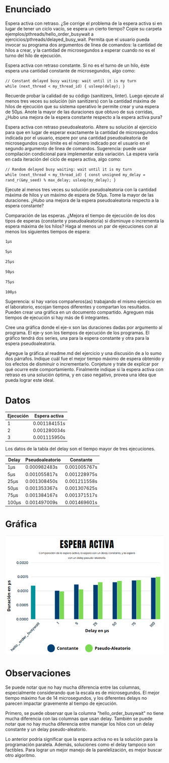 # Enunciado

Espera activa con retraso. ¿Se corrige el problema de la espera activa si en lugar de tener un ciclo vacío, se espera un cierto tiempo? Copie su carpeta ejemplos/pthreads/hello_order_busywait a ejercicios/pthreads/delayed_busy_wait. Permita que el usuario pueda invocar su programa dos argumentos de línea de comandos: la cantidad de hilos a crear, y la cantidad de microsegundos a esperar cuando no es el turno del hilo de ejecución.

Espera activa con retraso constante. Si no es el turno de un hilo, éste espera una cantidad constante de microsegundos, algo como:

`// Constant delayed busy waiting: wait until it is my turn`<br>
`while (next_thread < my_thread_id) {
  usleep(delay);
}`

Recuerde probar la calidad de su código (sanitizers, linter). Luego ejecute al menos tres veces su solución (sin sanitizers) con la cantidad máxima de hilos de ejecución que su sistema operativo le permite crear y una espera de 50µs. Anote la mayor de las duraciones que obtuvo de sus corridas, ¿Hubo una mejora de la espera constante respecto a la espera activa pura?

Espera activa con retraso pseudoaleatorio. Altere su solución al ejercicio para que en lugar de esperar exactamente la cantidad de microsegundos indicada por el usuario, espere por una cantidad pseudoaleatoria de microsegundos cuyo límite es el número indicado por el usuario en el segundo argumento de línea de comandos. Sugerencia: puede usar compilación condicional para implementar esta variación. La espera varía en cada iteración del ciclo de espera activa, algo como:

`// Random delayed busy waiting: wait until it is my turn`<br>
`while (next_thread < my_thread_id) {
	const unsigned my_delay = rand_r(&my_seed) % max_delay;
  usleep(my_delay);
}`

Ejecute al menos tres veces su solución pseudoaleatoria con la cantidad máxima de hilos y un máximo de espera de 50µs. Tome la mayor de las duraciones. ¿Hubo una mejora de la espera pseudoaleatoria respecto a la espera constante?

Comparación de las esperas. ¿Mejora el tiempo de ejecución de los dos tipos de esperas (constante y pseudoaleatoria) si disminuye o incrementa la espera máxima de los hilos? Haga al menos un par de ejecuciones con al menos los siguientes tiempos de espera:

    1µs

    5µs

    25µs

    50µs

    75µs

    100µs

Sugerencia: si hay varios compañeros(as) trabajando el mismo ejercicio en el laboratorio, escojan tiempos diferentes y compartan los resultados. Pueden crear una gráfica en un documento compartido. Agreguen más tiempos de ejecución si hay más de 6 integrantes.

Cree una gráfica donde el eje-x son las duraciones dadas por argumento al programa. El eje-y son los tiempos de ejecución de los programas. El gráfico tendrá dos series, una para la espera constante y otra para la espera pseudoaleatoria.

Agregue la gráfica al readme.md del ejercicio y una discusión de a lo sumo dos párrafos. Indique cuál fue el mejor tiempo máximo de espera obtenido y los efectos de disminuir o incrementarlo. Conjeture y trate de explicar por qué ocurre este comportamiento. Finalmente indique si la espera activa con retraso es una solución óptima, y en caso negativo, provea una idea que pueda lograr este ideal.

# Datos
| Ejecución | Espera activa |
| --- | --- |
| 1 | 0.001184151s
| 2 | 0.001280034s
| 3 | 0.001115950s

Los datos de la tabla del delay son el tiempo mayor de tres ejecuciones.

| Delay | Pseudoaleatorio | Constante
| --- | --- | --- | 
| 1µs | 0.000982483s | 0.001005767s
| 5µs | 0.001055817s | 0.001228975s
| 25µs | 0.001308450s | 0.001211558s
| 50µs | 0.001353367s | 0.001307625s
| 75µs | 0.001384167s | 0.001371517s
| 100µs | 0.001497009s | 0.001469601s

# Gráfica
![alt text](<Gráfico comparación espera activa-1.png>)

# Observaciones
Se puede notar que no hay mucha diferencia entre las columnas, especialmente considerando que la escala es de microsegundos. El mejor tiempo máximo fue de 14 microsegundos, y los diferentes delays no parecen impactar gravemente al tiempo de ejecución.

Primero, se puede observar que la columna "hello_order_busywait" no tiene mucha diferencia con las columnas que usan delay. También se puede notar que no hay mucha diferencia entre manejar los hilos con un delay constante y un delay pseudo-aleatorio. 

Lo anterior podría significar que la espera activa no es la solución para la programación paralela. Además, soluciones como el delay tampoco son factibles. Para lograr un mejor manejo de la parelelización, es mejor buscar otro algoritmo.